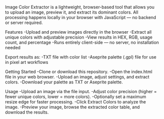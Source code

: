 Image Color Extractor is a lightweight, browser-based tool that allows you to upload an image, preview it, and extract its dominant colors. All processing happens locally in your browser with JavaScript — no backend or server required.

Features
 -Upload and preview images directly in the browser
 -Extract all unique colors with adjustable precision
 -View results in HEX, RGB, usage count, and percentage
 -Runs entirely client-side — no server, no installation needed

 Export results as:
      -TXT file with color list
      -Aseprite palette (.gpl) file for use in pixel art workflows



Getting Started
-Clone or download this repository.
-Open the index.html file in your web browser.
-Upload an image, adjust settings, and extract colors.
-Download your palette as TXT or Aseprite palette.

Usage
-Upload an image via the file input.
-Adjust color precision (higher = fewer unique colors, lower = more colors).
-Optionally set a maximum resize edge for faster processing.
-Click Extract Colors to analyze the image.
-Preview your image, browse the extracted color table, and download the results.
